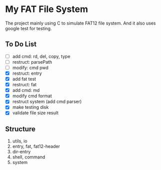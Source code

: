 # My FAT File System

The project mainly using C to simulate FAT12 file system. And it also uses google test for testing.

## To Do List

- [ ] add cmd: rd, del, copy, type
- [ ] restruct: parsePath
- [ ] modify: cmd pwd
- [x] restruct: entry
- [x] add fat test
- [x] restruct: fat
- [x] add cmd: md
- [x] modify cmd format
- [x] restruct system (add cmd parser)
- [x] make testing disk
- [x] validate file size result

## Structure

1. utils, io
2. entry, fat, fat12-header
3. dir-entry
4. shell, command
5. system
